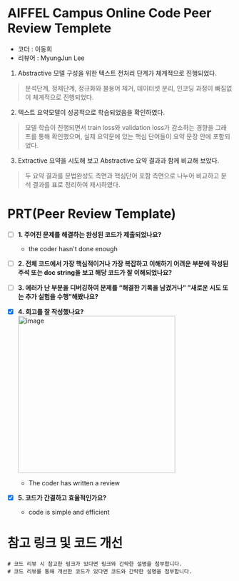 # AIFFEL Campus Online Code Peer Review Templete
- 코더 : 이동희
- 리뷰어 : MyungJun Lee


1. Abstractive 모델 구성을 위한 텍스트 전처리 단계가 체계적으로 진행되었다.
> 분석단계, 정제단계, 정규화와 불용어 제거, 데이터셋 분리, 인코딩 과정이 빠짐없이 체계적으로 진행되었다.
2. 텍스트 요약모델이 성공적으로 학습되었음을 확인하였다.
> 모델 학습이 진행되면서 train loss와 validation loss가 감소하는 경향을 그래프를 통해 확인했으며, 실제 요약문에 있는 핵심 단어들이 요약 문장 안에 포함되었다.
3. Extractive 요약을 시도해 보고 Abstractive 요약 결과과 함께 비교해 보았다.
> 두 요약 결과를 문법완성도 측면과 핵심단어 포함 측면으로 나누어 비교하고 분석 결과를 표로 정리하여 제시하였다.


# PRT(Peer Review Template)
- [ ]  **1. 주어진 문제를 해결하는 완성된 코드가 제출되었나요?**
    - the coder hasn't done enough
    
- [ ]  **2. 전체 코드에서 가장 핵심적이거나 가장 복잡하고 이해하기 어려운 부분에 작성된 주석 또는 doc string을 보고 해당 코드가 잘 이해되었나요?**
        
- [ ]  **3. 에러가 난 부분을 디버깅하여 문제를 “해결한 기록을 남겼거나” ”새로운 시도 또는 추가 실험을 수행”해봤나요?**
        
- [X]  **4. 회고를 잘 작성했나요?**
    <img width="352" alt="image" src="https://github.com/Chancecatch1/aiffel/assets/129345591/88dc5d53-1b64-4531-af2e-379ba9cecdcc">
    - The coder has written a review 
        
- [X]  **5. 코드가 간결하고 효율적인가요?**
    - code is simple and efficient


# 참고 링크 및 코드 개선
```
# 코드 리뷰 시 참고한 링크가 있다면 링크와 간략한 설명을 첨부합니다.
# 코드 리뷰를 통해 개선한 코드가 있다면 코드와 간략한 설명을 첨부합니다.
```
